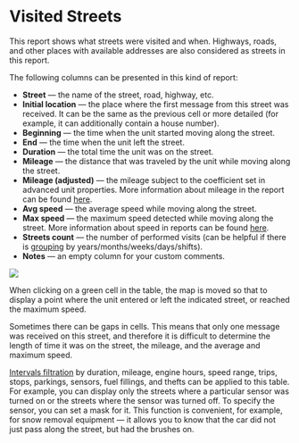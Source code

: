# Visited Streets

This report shows what streets were visited and when. Highways, roads, and other places with available addresses are also considered as streets in this report.

The following columns can be presented in this kind of report:

* **Street** — the name of the street, road, highway, etc.
* **Initial location** — the place where the first message from this street was received. It can be the same as the previous cell or more detailed \(for example, it can additionally contain a house number\).
* **Beginning** — the time when the unit started moving along the street.
* **End** — the time when the unit left the street.
* **Duration** — the total time the unit was on the street.
* **Mileage** — the distance that was traveled by the unit while moving along the street.
* **Mileage \(adjusted\)** — the mileage subject to the coefficient set in advanced unit properties. More information about mileage in the report can be found [here](https://docs.wialon.com/en/hosting/user/reports/dat/dat#mileage).
* **Avg speed** — the average speed while moving along the street.
* **Max speed** — the maximum speed detected while moving along the street. More information about speed in reports can be found [here](https://docs.wialon.com/en/hosting/user/reports/dat/dat#mileage).
* **Streets count** — the number of performed visits \(can be helpful if there is [grouping](https://docs.wialon.com/en/hosting/user/reports/templ/contents/tables/parameters#grouping) by years/months/weeks/days/shifts\).
* **Notes** — an empty column for your custom comments.

![](https://docs.wialon.com/en/hosting/_media/tables/streets.png)

When clicking on a green cell in the table, the map is moved so that to display a point where the unit entered or left the indicated street, or reached the maximum speed.

Sometimes there can be gaps in cells. This means that only one message was received on this street, and therefore it is difficult to determine the length of time it was on the street, the mileage, and the average and maximum speed.

[Intervals filtration](https://docs.wialon.com/en/hosting/user/reports/templ/contents/tables/filtration) by duration, mileage, engine hours, speed range, trips, stops, parkings, sensors, fuel fillings, and thefts can be applied to this table. For example, you can display only the streets where a particular sensor was turned on or the streets where the sensor was turned off. To specify the sensor, you can set a mask for it. This function is convenient, for example, for snow removal equipment — it allows you to know that the car did not just pass along the street, but had the brushes on.

